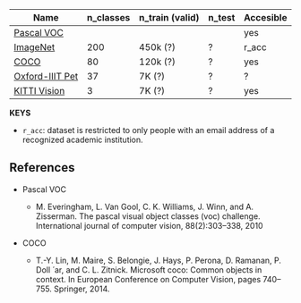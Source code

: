 


| Name | n_classes| n_train (valid) | n_test | Accesible |
| --- | ---     | ---             | ---    | --- |
|[Pascal VOC][pascal_voc]	|     |      |     | yes |
|[ImageNet][imagenet]	    | 200 | 450k (?)| ?  | r_acc |
|[COCO][coco]	            | 80  | 120k (?)| ?  | yes |
|[Oxford-IIIT Pet][oxpet]	| 37  | 7K (?)  | ? | ? |
|[KITTI Vision][kitti]	    | 3   | 7K (?)  | ? | yes |

**KEYS**

- `r_acc`: dataset is restricted to only people with an email address of a recognized academic institution.


## References
- Pascal VOC
    - M. Everingham, L. Van Gool, C. K. Williams, J. Winn, and A. Zisserman. The pascal visual object classes (voc) challenge. International journal of computer vision, 88(2):303–338, 2010

- COCO
    - T.-Y. Lin, M. Maire, S. Belongie, J. Hays, P. Perona, D. Ramanan, P. Doll ́ ar, and C. L. Zitnick. Microsoft coco: Common objects in context. In European Conference on Computer Vision, pages 740–755. Springer, 2014.

[coco]: http://cocodataset.org/
[imagenet]: http://www.image-net.org/
[kitti]: http://www.cvlibs.net/datasets/kitti/eval_3dobject.php
[oxpet]: http://www.robots.ox.ac.uk/~vgg/data/pets/
[pascal_voc]: http://host.robots.ox.ac.uk/pascal/VOC/

